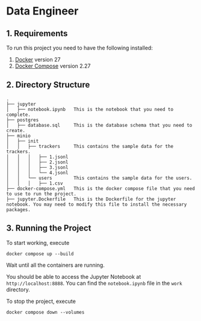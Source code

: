 # Data Engineer

## 1. Requirements

To run this project you need to have the following installed:

1. [Docker](https://docs.docker.com/get-docker/) version 27
2. [Docker Compose](https://docs.docker.com/compose/install/) version 2.27

## 2. Directory Structure

```
.
├── jupyter
│   ├── notebook.ipynb   This is the notebook that you need to complete.
├── postgres
│   ├── database.sql     This is the database schema that you need to create.
├── minio
│   ├── init
│   │   ├── trackers     This contains the sample data for the trackers.
│   │   │   ├── 1.jsonl
│   │   │   ├── 2.jsonl
│   │   │   ├── 3.jsonl
│   │   │   └── 4.jsonl
│   │   └── users        This contains the sample data for the users.
│   │   │   ├── 1.csv
├── docker-compose.yml   This is the docker compose file that you need to use to run the project.
├── jupyter.Dockerfile   This is the Dockerfile for the jupyter notebook. You may need to modify this file to install the necessary packages.
```

## 3. Running the Project

To start working, execute

```
docker compose up --build
```

Wait until all the containers are running.

You should be able to access the Jupyter Notebook at `http://localhost:8888`. You can find the `notebook.ipynb` file in the `work` directory.

To stop the project, execute

```
docker compose down --volumes
```
